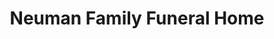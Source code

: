 ---
title: "Neuman Family Funeral Home"
url: /bancroft/neuman-family-funeral-home/
shop: Bestattungen
---